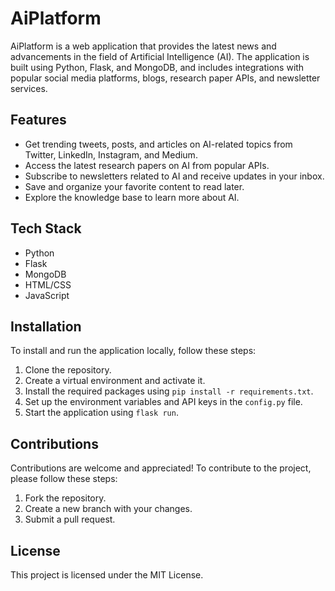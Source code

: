 # AiPlatform

AiPlatform is a web application that provides the latest news and advancements in the field of Artificial Intelligence (AI). The application is built using Python, Flask, and MongoDB, and includes integrations with popular social media platforms, blogs, research paper APIs, and newsletter services.

## Features

- Get trending tweets, posts, and articles on AI-related topics from Twitter, LinkedIn, Instagram, and Medium.
- Access the latest research papers on AI from popular APIs.
- Subscribe to newsletters related to AI and receive updates in your inbox.
- Save and organize your favorite content to read later.
- Explore the knowledge base to learn more about AI.

## Tech Stack

- Python
- Flask
- MongoDB
- HTML/CSS
- JavaScript

## Installation

To install and run the application locally, follow these steps:

1. Clone the repository.
2. Create a virtual environment and activate it.
3. Install the required packages using `pip install -r requirements.txt`.
4. Set up the environment variables and API keys in the `config.py` file.
5. Start the application using `flask run`.

## Contributions

Contributions are welcome and appreciated! To contribute to the project, please follow these steps:

1. Fork the repository.
2. Create a new branch with your changes.
3. Submit a pull request.

## License

This project is licensed under the MIT License.
